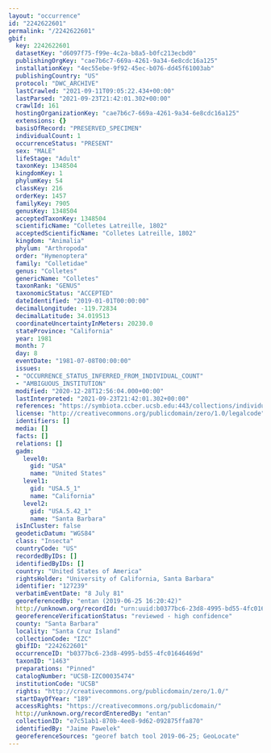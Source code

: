 ```yaml
---
layout: "occurrence"
id: "2242622601"
permalink: "/2242622601"
gbif:
  key: 2242622601
  datasetKey: "d6097f75-f99e-4c2a-b8a5-b0fc213ecbd0"
  publishingOrgKey: "cae7b6c7-669a-4261-9a34-6e8cdc16a125"
  installationKey: "4ec55ebe-9f92-45ec-b076-dd45f61003ab"
  publishingCountry: "US"
  protocol: "DWC_ARCHIVE"
  lastCrawled: "2021-09-11T09:05:22.434+00:00"
  lastParsed: "2021-09-23T21:42:01.302+00:00"
  crawlId: 161
  hostingOrganizationKey: "cae7b6c7-669a-4261-9a34-6e8cdc16a125"
  extensions: {}
  basisOfRecord: "PRESERVED_SPECIMEN"
  individualCount: 1
  occurrenceStatus: "PRESENT"
  sex: "MALE"
  lifeStage: "Adult"
  taxonKey: 1348504
  kingdomKey: 1
  phylumKey: 54
  classKey: 216
  orderKey: 1457
  familyKey: 7905
  genusKey: 1348504
  acceptedTaxonKey: 1348504
  scientificName: "Colletes Latreille, 1802"
  acceptedScientificName: "Colletes Latreille, 1802"
  kingdom: "Animalia"
  phylum: "Arthropoda"
  order: "Hymenoptera"
  family: "Colletidae"
  genus: "Colletes"
  genericName: "Colletes"
  taxonRank: "GENUS"
  taxonomicStatus: "ACCEPTED"
  dateIdentified: "2019-01-01T00:00:00"
  decimalLongitude: -119.72834
  decimalLatitude: 34.019513
  coordinateUncertaintyInMeters: 20230.0
  stateProvince: "California"
  year: 1981
  month: 7
  day: 8
  eventDate: "1981-07-08T00:00:00"
  issues:
  - "OCCURRENCE_STATUS_INFERRED_FROM_INDIVIDUAL_COUNT"
  - "AMBIGUOUS_INSTITUTION"
  modified: "2020-12-28T12:56:04.000+00:00"
  lastInterpreted: "2021-09-23T21:42:01.302+00:00"
  references: "https://symbiota.ccber.ucsb.edu:443/collections/individual/index.php?occid=127239"
  license: "http://creativecommons.org/publicdomain/zero/1.0/legalcode"
  identifiers: []
  media: []
  facts: []
  relations: []
  gadm:
    level0:
      gid: "USA"
      name: "United States"
    level1:
      gid: "USA.5_1"
      name: "California"
    level2:
      gid: "USA.5.42_1"
      name: "Santa Barbara"
  isInCluster: false
  geodeticDatum: "WGS84"
  class: "Insecta"
  countryCode: "US"
  recordedByIDs: []
  identifiedByIDs: []
  country: "United States of America"
  rightsHolder: "University of California, Santa Barbara"
  identifier: "127239"
  verbatimEventDate: "8 July 81"
  georeferencedBy: "entan (2019-06-25 16:20:42)"
  http://unknown.org/recordId: "urn:uuid:b0377bc6-23d8-4995-bd55-4fc01646469d"
  georeferenceVerificationStatus: "reviewed - high confidence"
  county: "Santa Barbara"
  locality: "Santa Cruz Island"
  collectionCode: "IZC"
  gbifID: "2242622601"
  occurrenceID: "b0377bc6-23d8-4995-bd55-4fc01646469d"
  taxonID: "1463"
  preparations: "Pinned"
  catalogNumber: "UCSB-IZC00035474"
  institutionCode: "UCSB"
  rights: "http://creativecommons.org/publicdomain/zero/1.0/"
  startDayOfYear: "189"
  accessRights: "https://creativecommons.org/publicdomain/"
  http://unknown.org/recordEnteredBy: "entan"
  collectionID: "e7c51ab1-870b-4ee8-9d62-092875ffa870"
  identifiedBy: "Jaime Pawelek"
  georeferenceSources: "georef batch tool 2019-06-25; GeoLocate"
---
```

